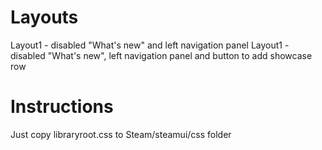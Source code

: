 # Layouts
Layout1 - disabled "What's new" and left navigation panel
Layout1 - disabled "What's new", left navigation panel and button to add showcase row

# Instructions
Just copy libraryroot.css to Steam/steamui/css folder
